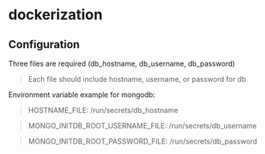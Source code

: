 # dockerization

## Configuration

Three files are required (db_hostname, db_username, db_password) 

> Each file should include hostname, username, or password for db 

Environment variable example for mongodb: 
> HOSTNAME_FILE: /run/secrets/db_hostname 

> MONGO_INITDB_ROOT_USERNAME_FILE: /run/secrets/db_username 

> MONGO_INITDB_ROOT_PASSWORD_FILE: /run/secrets/db_password 
